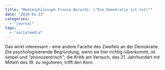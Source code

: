 ```yaml
---
title: "Medienphilosoph Franco Berardi: \"Die Demokratie ist tot\""
date: "2020-01-23"
categories: 
  - "journal"
tags: 
  - "socialmedia"
---
```


Das wirkt interessant - eine andere Facette des Zweifels an der Demokratie. Die psychologisierende Begründung, wenn sie hier richtig rüberkommt, ist simpel und "phonozentrisch"; die Kritik am Versuch, das 21. Jahrhundert mit Mitteln des 19. zu regulieren, trifft den Kern.
